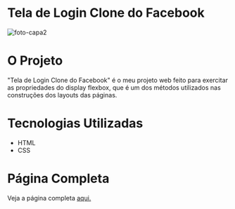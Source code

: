 # Tela de Login Clone do Facebook

![foto-capa2](https://github.com/gleysson-nunes/tela-de-login-clone-do-facebook/assets/141166513/50049ca2-f9d3-4256-bdf7-2d7fa5f6714c)

# O Projeto

"Tela de Login Clone do Facebook" é o meu projeto web feito para exercitar as propriedades do display flexbox,
que é um dos métodos utilizados nas construções dos layouts das páginas.

# Tecnologias Utilizadas

* HTML
* CSS

# Página Completa

Veja a página completa [aqui.](https://gleysson-nunes.github.io/tela-de-login-clone-do-facebook/)
